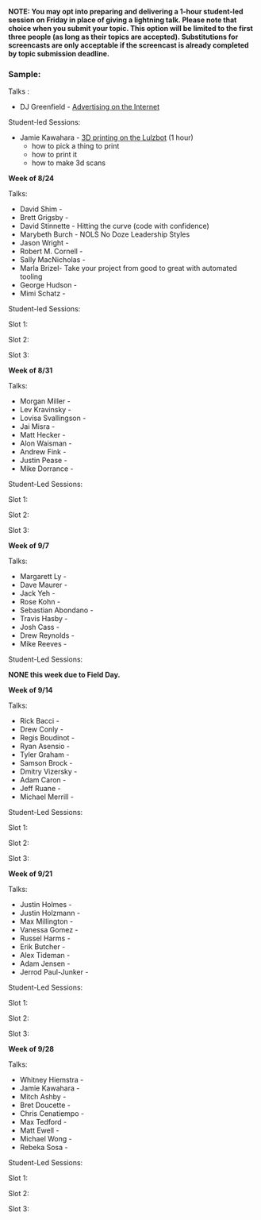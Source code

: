 **NOTE: You may opt into preparing and delivering a 1-hour student-led session on Friday in place of giving a lightning talk. Please note that choice when you submit your topic. This option will be limited to the first three people (as long as their topics are accepted). Substitutions for screencasts are only acceptable if the screencast is already completed by topic submission deadline.**

### Sample:
Talks :

* DJ Greenfield - [Advertising on the Internet](https://gist.github.com/AllPurposeName/7c117da4b0345eb6b817)

Student-led Sessions:

* Jamie Kawahara - [3D printing on the Lulzbot](https://gist.github.com/androidgrl/c410cdb90b8023b9b56b) (1 hour)
  - how to pick a thing to print
  - how to print it
  - how to make 3d scans

**Week of 8/24**

Talks:

* David Shim -
* Brett Grigsby -
* David Stinnette - Hitting the curve (code with confidence)
* Marybeth Burch - NOLS No Doze Leadership Styles
* Jason Wright -
* Robert M. Cornell -
* Sally MacNicholas -
* Marla Brizel- Take your project from good to great with automated tooling
* George Hudson -
* Mimi Schatz -

Student-led Sessions:

Slot 1:

Slot 2:

Slot 3:

**Week of 8/31**

Talks:

* Morgan Miller -
* Lev Kravinsky -
* Lovisa Svallingson -
* Jai Misra -
* Matt Hecker -
* Alon Waisman -
* Andrew Fink -
* Justin Pease -
* Mike Dorrance -

Student-Led Sessions:

Slot 1:

Slot 2:

Slot 3:

**Week of 9/7**

Talks:

* Margarett Ly  -
* Dave Maurer -
* Jack Yeh -
* Rose Kohn -
* Sebastian Abondano -
* Travis Hasby -
* Josh Cass -
* Drew Reynolds -
* Mike Reeves -

Student-Led Sessions:

__NONE this week due to Field Day.__

**Week of 9/14**

Talks:

* Rick Bacci -
* Drew Conly -
* Regis Boudinot -
* Ryan Asensio -
* Tyler Graham -
* Samson Brock -
* Dmitry Vizersky -
* Adam Caron -
* Jeff Ruane -
* Michael Merrill -

Student-Led Sessions:

Slot 1:

Slot 2:

Slot 3:

**Week of 9/21**

Talks:

* Justin Holmes -
* Justin Holzmann -
* Max Millington -
* Vanessa Gomez -
* Russel Harms -
* Erik Butcher -
* Alex Tideman -
* Adam Jensen -
* Jerrod Paul-Junker -

Student-Led Sessions:

Slot 1:

Slot 2:

Slot 3:

**Week of 9/28**

Talks:

* Whitney Hiemstra -
* Jamie Kawahara -
* Mitch Ashby -
* Bret Doucette -
* Chris Cenatiempo -
* Max Tedford -
* Matt Ewell -
* Michael Wong -
* Rebeka Sosa -

Student-Led Sessions:

Slot 1:

Slot 2:

Slot 3:
